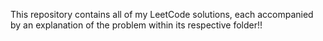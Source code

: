 This repository contains all of my LeetCode solutions, each accompanied by an explanation of the problem within its respective folder!!
